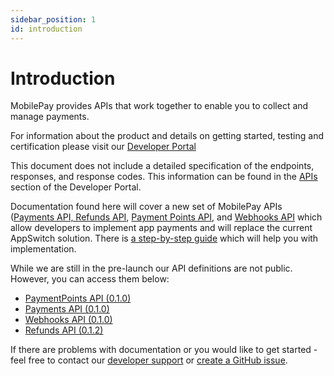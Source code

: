 ```yaml
---
sidebar_position: 1
id: introduction
---
```


# Introduction

MobilePay provides APIs that work together to enable you to collect and manage payments.

For information about the product and details on getting started, testing and certification please visit our [Developer Portal](https://developer.mobilepay.dk/products/)

This document does not include a detailed specification of the endpoints, responses, and response codes. This information can be found in the [APIs](https://developer.mobilepay.dk/product/) section of the Developer Portal.

Documentation found here will cover a new set of MobilePay APIs ([Payments API, Refunds API](/docs/payments-refunds/overview), [Payment Points API](/docs/payment-points-api), and [Webhooks API](/docs/webhooks-api) which allow developers to implement app payments and will replace the current AppSwitch solution. There is [a step-by-step guide](/docs/guides/app-payments/how-it-works) which will help you with implementation.

While we are still in the pre-launch our API definitions are not public. However, you can access them below:

- [PaymentPoints API (0.1.0)](https://mobilepaydev.github.io/MobilePay-Payments-API/redoc-paymentpoints)
- [Payments API (0.1.0)](https://mobilepaydev.github.io/MobilePay-Payments-API/redoc-payments)
- [Webhooks API (0.1.0)](https://mobilepaydev.github.io/MobilePay-Payments-API/redoc-webhooks)
- [Refunds API (0.1.2)](https://mobilepaydev.github.io/MobilePay-Payments-API/redoc-refunds)

If there are problems with documentation or you would like to get started - feel free to contact our [developer support](mailto:developer@mobilepay.dk) or [create a GitHub issue](https://github.com/MobilePayDev/MobilePay-Payments-API/issues).
